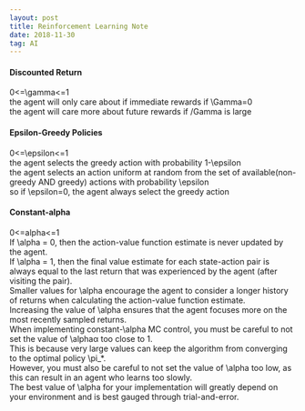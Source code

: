 ```yaml
---
layout: post
title: Reinforcement Learning Note
date: 2018-11-30
tag: AI
---
```


#### Discounted Return
0<=\gamma<=1<br>
the agent will only care about if immediate rewards if \Gamma=0<br>
the agent will care more about future rewards if /Gamma is large<br>

#### Epsilon-Greedy Policies
0<=\epsilon<=1<br>
the agent selects the greedy action with probability 1-\epsilon<br>
the agent selects an action uniform at random from the set of available(non-greedy AND greedy) actions with probability \epsilon<br>
so if \epsilon=0, the agent always select the greedy action<br>

#### Constant-alpha
0<=alpha<=1<br>
If \alpha = 0, then the action-value function estimate is never updated by the agent.<br>
If \alpha = 1, then the final value estimate for each state-action pair is always equal to the last return that was experienced by the agent (after visiting the pair).<br>
Smaller values for \alpha encourage the agent to consider a longer history of returns when calculating the action-value function estimate.<br>
Increasing the value of \alpha ensures that the agent focuses more on the most recently sampled returns.<br>
When implementing constant-\alpha MC control, you must be careful to not set the value of \alphaα too close to 1.<br>
This is because very large values can keep the algorithm from converging to the optimal policy \pi_*.<br>
However, you must also be careful to not set the value of \alpha too low, as this can result in an agent who learns too slowly.<br>
The best value of \alpha for your implementation will greatly depend on your environment and is best gauged through trial-and-error.<br>